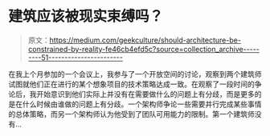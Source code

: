 # 建筑应该被现实束缚吗？

> 原文：<https://medium.com/geekculture/should-architecture-be-constrained-by-reality-fe46cb4efd5c?source=collection_archive---------51----------------------->

在我上个月参加的一个会议上，我参与了一个开放空间的讨论，观察到两个建筑师试图就他们正在进行的某个想象项目的技术策略达成一致。在观察了一段时间的争论后，我开始意识到他们实际上并没有在需要做什么的问题上有分歧，而是更多的是在什么时候由谁做的问题上有分歧。一个架构师争论一些需要并行完成某些事情的总体策略，而另一个架构师认为他受到了团队可用能力的限制。第一个建筑师没有…